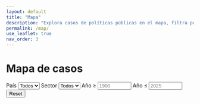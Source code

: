 ```yaml
---
layout: default
title: "Mapa"
description: "Explora casos de políticas públicas en el mapa, filtra por país, sector y año."
permalink: /map/
use_leaflet: true
nav_order: 3
---
```


# Mapa de casos
<div class="card" style="margin-bottom:16px;">
  <form id="map-filters" class="chiprow" aria-label="Filtros del mapa">
    <label class="chip">
      <span>País</span>
      <select id="filter-country">
        <option value="">Todos</option>
      </select>
    </label>
    <label class="chip">
      <span>Sector</span>
      <select id="filter-sector">
        <option value="">Todos</option>
      </select>
    </label>
    <label class="chip">
      <span>Año ≥</span>
      <input id="filter-year-min" type="number" inputmode="numeric" placeholder="1900" style="width:90px">
    </label>
    <label class="chip">
      <span>Año ≤</span>
      <input id="filter-year-max" type="number" inputmode="numeric" placeholder="2025" style="width:90px">
    </label>
    <button type="button" id="filter-reset" class="back">Reset</button>
  </form>
</div>

<div id="map" class="map" role="application" aria-label="Mapa de casos"></div>

<!-- MarkerCluster (estilos + script) -->
<link rel="stylesheet" href="https://unpkg.com/leaflet.markercluster@1.5.3/dist/MarkerCluster.css">
<link rel="stylesheet" href="https://unpkg.com/leaflet.markercluster@1.5.3/dist/MarkerCluster.Default.css">
<script defer src="https://unpkg.com/leaflet.markercluster@1.5.3/dist/leaflet.markercluster.js"></script>

<script>
document.addEventListener('DOMContentLoaded', function () {
  // Datos desde Jekyll
  const cases = [
    {% for c in site.cases %}
    {
      title: {{ c.title | jsonify }},
      country: {{ c.pais | jsonify }},
      flag: {{ c.flag | default: "" | jsonify }},
      url: {{ c.url | relative_url | jsonify }},
      lat: {{ c.lat | default: 'null' }},
      lng: {{ c.lng | default: 'null' }},
      sectors: {{ c.sector | default: empty | jsonify }},
      year: {{ c.anio_inicio | default: c['año_inicio'] | jsonify }},
      score: {{ c.score | default: 'null' }}
    }{% unless forloop.last %},{% endunless %}
    {% endfor %}
  ].filter(c => typeof c.lat === 'number' && typeof c.lng === 'number');

  // Poblar selects (únicos ordenados)
  const countries = Array.from(new Set(cases.map(c => c.country).filter(Boolean))).sort();
  const sectors = Array.from(new Set(cases.flatMap(c => Array.isArray(c.sectors) ? c.sectors : []).filter(Boolean))).sort();

  const $country = document.getElementById('filter-country');
  const $sector  = document.getElementById('filter-sector');
  const $ymin    = document.getElementById('filter-year-min');
  const $ymax    = document.getElementById('filter-year-max');
  const $reset   = document.getElementById('filter-reset');

  countries.forEach(v => { const o = document.createElement('option'); o.value=v; o.textContent=v; $country.appendChild(o); });
  sectors.forEach(v => { const o = document.createElement('option'); o.value=v; o.textContent=v; $sector.appendChild(o); });

  // Determinar rango de años sugerido
  const years = cases.map(c => +c.year).filter(n => Number.isFinite(n));
  const minY = years.length ? Math.min(...years) : 1900;
  const maxY = years.length ? Math.max(...years) : new Date().getFullYear();
  $ymin.placeholder = String(minY);
  $ymax.placeholder = String(maxY);

// Mapa
const map = L.map('map', { worldCopyJump: true, scrollWheelZoom: false });

L.tileLayer(
  'https://server.arcgisonline.com/ArcGIS/rest/services/Canvas/World_Light_Gray_Base/MapServer/tile/{z}/{y}/{x}', 
  {
    attribution: 'Tiles &copy; Esri &mdash; Source: Esri, DeLorme, NAVTEQ',
    maxZoom: 16
  }
).addTo(map);


  // Cluster layer
  const clusters = L.markerClusterGroup({ showCoverageOnHover: false, maxClusterRadius: 50 });

  // Render inicial
  function popupHtml(c){
    const flag = c.flag ? c.flag + ' ' : '';
    const yr = (c.year ?? '').toString();
    const sec = (Array.isArray(c.sectors) && c.sectors.length) ? c.sectors.join(', ') : '';
    const score = (typeof c.score === 'number') ? ` · <span class="pill">Score ${c.score}</span>` : '';
    return `<strong><a href="${c.url}">${c.title}</a></strong><br>${flag}${c.country}${yr ? ' · ' + yr : ''}${sec ? '<br><span class="small muted">'+sec+'</span>' : ''}${score}`;
  }

  function applyFilters() {
    const fc = $country.value;
    const fs = $sector.value;
    const ymin = parseInt($ymin.value || $ymin.placeholder, 10);
    const ymax = parseInt($ymax.value || $ymax.placeholder, 10);

    clusters.clearLayers();

    const filtered = cases.filter(c => {
      if (fc && c.country !== fc) return false;
      if (fs && !(Array.isArray(c.sectors) && c.sectors.includes(fs))) return false;
      const y = Number(c.year);
      if (Number.isFinite(y)) {
        if (y < ymin || y > ymax) return false;
      }
      return true;
    });

    filtered.forEach(c => {
      const m = L.marker([c.lat, c.lng]).bindPopup(popupHtml(c));
      clusters.addLayer(m);
    });

    if (!map.hasLayer(clusters)) clusters.addTo(map);

    if (filtered.length) {
      const group = L.featureGroup(filtered.map(c => L.marker([c.lat, c.lng])));
      map.fitBounds(group.getBounds(), { padding: [30, 30] });
    } else {
      // Vista global por defecto
      map.setView([20, 0], 2);
    }
  }

  // Eventos
  [$country, $sector, $ymin, $ymax].forEach(el => el.addEventListener('change', applyFilters));
  $reset.addEventListener('click', () => {
    $country.value = '';
    $sector.value = '';
    $ymin.value = '';
    $ymax.value = '';
    applyFilters();
  });

  // Primera carga
  applyFilters();

  // Responsivo: reajustar al mostrar teclado/resize
  window.addEventListener('resize', () => {
    setTimeout(() => map.invalidateSize({ animate: false }), 150);
  }, { passive: true });
});
</script>
